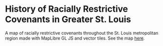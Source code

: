 # History of Racially Restrictive Covenants in Greater St. Louis
A map of racially restrictive covenants throughout the St. Louis metropolitan region made with MapLibre GL JS and vector tiles. See the map [here](https://jebowe3.github.io/greater_stl_covs/).
